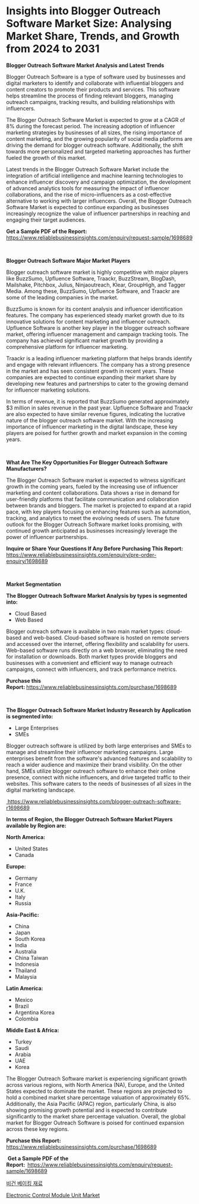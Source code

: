 <p><h1>Insights into Blogger Outreach Software Market Size: Analysing Market Share, Trends, and Growth from 2024 to 2031</h1></p><p><strong>Blogger Outreach Software Market Analysis and Latest Trends</strong></p>
<p><p>Blogger Outreach Software is a type of software used by businesses and digital marketers to identify and collaborate with influential bloggers and content creators to promote their products and services. This software helps streamline the process of finding relevant bloggers, managing outreach campaigns, tracking results, and building relationships with influencers.</p><p>The Blogger Outreach Software Market is expected to grow at a CAGR of 8% during the forecast period. The increasing adoption of influencer marketing strategies by businesses of all sizes, the rising importance of content marketing, and the growing popularity of social media platforms are driving the demand for blogger outreach software. Additionally, the shift towards more personalized and targeted marketing approaches has further fueled the growth of this market.</p><p>Latest trends in the Blogger Outreach Software Market include the integration of artificial intelligence and machine learning technologies to enhance influencer discovery and campaign optimization, the development of advanced analytics tools for measuring the impact of influencer collaborations, and the rise of micro-influencers as a cost-effective alternative to working with larger influencers. Overall, the Blogger Outreach Software Market is expected to continue expanding as businesses increasingly recognize the value of influencer partnerships in reaching and engaging their target audiences.</p></p>
<p><strong>Get a Sample PDF of the Report:&nbsp;</strong> <a href="https://www.reliablebusinessinsights.com/enquiry/request-sample/1698689">https://www.reliablebusinessinsights.com/enquiry/request-sample/1698689</a></p>
<p>&nbsp;</p>
<p><strong>Blogger Outreach Software Major Market Players</strong></p>
<p><p>Blogger outreach software market is highly competitive with major players like BuzzSumo, Upfluence Software, Traackr, BuzzStream, BlogDash, Mailshake, Pitchbox, Julius, Ninjaoutreach, Klear, GroupHigh, and Tagger Media. Among these, BuzzSumo, Upfluence Software, and Traackr are some of the leading companies in the market.</p><p>BuzzSumo is known for its content analysis and influencer identification features. The company has experienced steady market growth due to its innovative solutions for content marketing and influencer outreach. Upfluence Software is another key player in the blogger outreach software market, offering influencer management and campaign tracking tools. The company has achieved significant market growth by providing a comprehensive platform for influencer marketing.</p><p>Traackr is a leading influencer marketing platform that helps brands identify and engage with relevant influencers. The company has a strong presence in the market and has seen consistent growth in recent years. These companies are expected to continue expanding their market share by developing new features and partnerships to cater to the growing demand for influencer marketing solutions.</p><p>In terms of revenue, it is reported that BuzzSumo generated approximately $3 million in sales revenue in the past year. Upfluence Software and Traackr are also expected to have similar revenue figures, indicating the lucrative nature of the blogger outreach software market. With the increasing importance of influencer marketing in the digital landscape, these key players are poised for further growth and market expansion in the coming years.</p></p>
<p>&nbsp;</p>
<p><strong>What Are The Key Opportunities For Blogger Outreach Software Manufacturers?</strong></p>
<p><p>The Blogger Outreach Software market is expected to witness significant growth in the coming years, fueled by the increasing use of influencer marketing and content collaborations. Data shows a rise in demand for user-friendly platforms that facilitate communication and collaboration between brands and bloggers. The market is projected to expand at a rapid pace, with key players focusing on enhancing features such as automation, tracking, and analytics to meet the evolving needs of users. The future outlook for the Blogger Outreach Software market looks promising, with continued growth anticipated as businesses increasingly leverage the power of influencer partnerships.</p></p>
<p><strong>Inquire or Share Your Questions If Any Before Purchasing This Report:</strong> <a href="https://www.reliablebusinessinsights.com/enquiry/pre-order-enquiry/1698689">https://www.reliablebusinessinsights.com/enquiry/pre-order-enquiry/1698689</a></p>
<p>&nbsp;</p>
<p><strong>Market Segmentation</strong></p>
<p><strong>The Blogger Outreach Software Market Analysis by types is segmented into:</strong></p>
<p><ul><li>Cloud Based</li><li>Web Based</li></ul></p>
<p><p>Blogger outreach software is available in two main market types: cloud-based and web-based. Cloud-based software is hosted on remote servers and accessed over the internet, offering flexibility and scalability for users. Web-based software runs directly on a web browser, eliminating the need for installation or downloads. Both market types provide bloggers and businesses with a convenient and efficient way to manage outreach campaigns, connect with influencers, and track performance metrics.</p></p>
<p><strong>Purchase this Report:&nbsp;</strong><a href="https://www.reliablebusinessinsights.com/purchase/1698689">https://www.reliablebusinessinsights.com/purchase/1698689</a></p>
<p>&nbsp;</p>
<p><strong>The Blogger Outreach Software Market Industry Research by Application is segmented into:</strong></p>
<p><ul><li>Large Enterprises</li><li>SMEs</li></ul></p>
<p><p>Blogger outreach software is utilized by both large enterprises and SMEs to manage and streamline their influencer marketing campaigns. Large enterprises benefit from the software's advanced features and scalability to reach a wider audience and maximize their brand visibility. On the other hand, SMEs utilize blogger outreach software to enhance their online presence, connect with niche influencers, and drive targeted traffic to their websites. This software caters to the needs of businesses of all sizes in the digital marketing landscape.</p></p>
<p><a href="https://www.reliablebusinessinsights.com/blogger-outreach-software-r1698689">&nbsp;https://www.reliablebusinessinsights.com/blogger-outreach-software-r1698689</a></p>
<p><strong>In terms of Region, the Blogger Outreach Software Market Players available by Region are:</strong></p>
<p>
    <p> <strong> North America: </strong>
        <ul>
            <li>United States</li>
            <li>Canada</li>
        </ul>
        </p> 
    <p> <strong> Europe: </strong>
        <ul>
            <li>Germany</li>
            <li>France</li>
            <li>U.K.</li>
            <li>Italy</li>
            <li>Russia</li>
        </ul>
        </p> 
    <p> <strong> Asia-Pacific: </strong>
        <ul>
            <li>China</li>
            <li>Japan</li>
            <li>South Korea</li>
            <li>India</li>
            <li>Australia</li>
            <li>China Taiwan</li>
            <li>Indonesia</li>
            <li>Thailand</li>
            <li>Malaysia</li>
        </ul>
        </p> 
    <p> <strong> Latin America: </strong>
        <ul>
            <li>Mexico</li>
            <li>Brazil</li>
            <li>Argentina Korea</li>
            <li>Colombia</li>
        </ul>
        </p> 
    <p> <strong> Middle East & Africa: </strong>
        <ul>
            <li>Turkey</li>
            <li>Saudi</li>
            <li>Arabia</li>
            <li>UAE</li>
            <li>Korea</li>
        </ul>
    </p>
    </p>
<p><p>The Blogger Outreach Software market is experiencing significant growth across various regions, with North America (NA), Europe, and the United States expected to dominate the market. These regions are projected to hold a combined market share percentage valuation of approximately 65%. Additionally, the Asia Pacific (APAC) region, particularly China, is also showing promising growth potential and is expected to contribute significantly to the market share percentage valuation. Overall, the global market for Blogger Outreach Software is poised for continued expansion across these key regions.</p></p>
<p><strong>Purchase this Report: </strong><a href="https://www.reliablebusinessinsights.com/purchase/1698689">https://www.reliablebusinessinsights.com/purchase/1698689</a></p>
<p>&nbsp;<strong>Get a Sample PDF of the Report:&nbsp;&nbsp;</strong><a href="https://www.reliablebusinessinsights.com/enquiry/request-sample/1698689">https://www.reliablebusinessinsights.com/enquiry/request-sample/1698689</a></p>
<p><strong></strong></p>
<p><p><a href="https://github.com/bunxhcci35271755/Market-Research-Report-List-3/blob/main/9644628187053.md">비건 베이킹 재료</a></p><p><a href="https://github.com/msLonKoss78/Market-Research-Report-List-1/blob/main/electronic-control-module-unit-market.md">Electronic Control Module Unit Market</a></p></p>